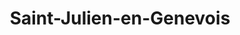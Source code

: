 ---
title: Saint-Julien-en-Genevois
url: /saint-julien-en-genevois/
latitude: 46.139
longitude: 6.073
---